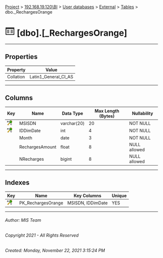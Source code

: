 #### 

[Project](../../../../index.md) > [192.168.19.120\\BI](../../../index.md) > [User databases](../../index.md) > [External](../index.md) > [Tables](Tables.md) > dbo._RechargesOrange

# ![Tables](../../../../Images/Table32.png) [dbo].[_RechargesOrange]

---

## <a name="#properties"></a>Properties

| Property | Value |
|---|---|
| Collation | Latin1_General_CI_AS |


---

## <a name="#columns"></a>Columns

| Key | Name | Data Type | Max Length (Bytes) | Nullability |
|---|---|---|---|---|
| [![Cluster Primary Key PK_RechargesOrange: MSISDN\IDDimDate](../../../../Images/pkcluster.png)](#indexes) | MSISDN | varchar(20) | 20 | NOT NULL |
| [![Cluster Primary Key PK_RechargesOrange: MSISDN\IDDimDate](../../../../Images/pkcluster.png)](#indexes) | IDDimDate | int | 4 | NOT NULL |
|  | Month | date | 3 | NOT NULL |
|  | RechargesAmount | float | 8 | NULL allowed |
|  | NRecharges | bigint | 8 | NULL allowed |


---

## <a name="#indexes"></a>Indexes

| Key | Name | Key Columns | Unique |
|---|---|---|---|
| [![Cluster Primary Key PK_RechargesOrange: MSISDN\IDDimDate](../../../../Images/pkcluster.png)](#indexes) | PK_RechargesOrange | MSISDN, IDDimDate | YES |


---

###### Author:  MIS Team

###### Copyright 2021 - All Rights Reserved

###### Created: Monday, November 22, 2021 3:15:24 PM

